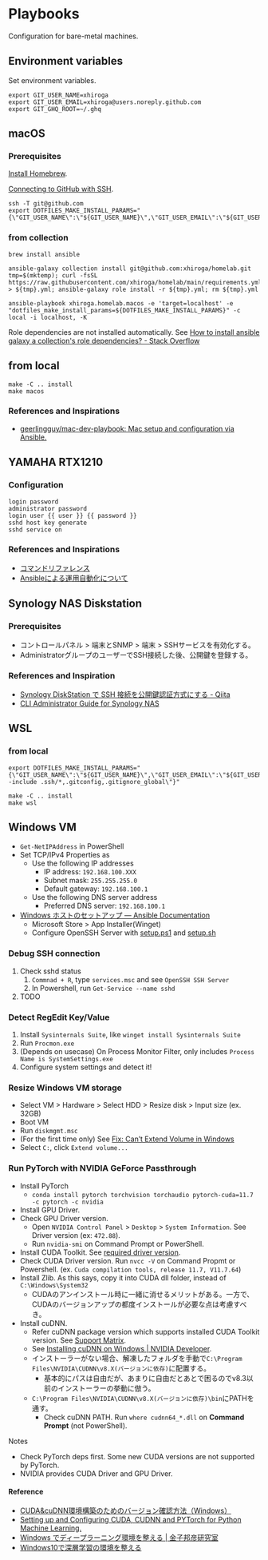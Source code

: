 # Playbooks

Configuration for bare-metal machines.

## Environment variables

Set environment variables.

```shell
export GIT_USER_NAME=xhiroga
export GIT_USER_EMAIL=xhiroga@users.noreply.github.com
export GIT_GHQ_ROOT=~/.ghq
```

## macOS

### Prerequisites

[Install Homebrew](https://docs.brew.sh/Installation).

[Connecting to GitHub with SSH](https://docs.github.com/en/authentication/connecting-to-github-with-ssh).

```shell
ssh -T git@github.com
export DOTFILES_MAKE_INSTALL_PARAMS="{\"GIT_USER_NAME\":\"${GIT_USER_NAME}\",\"GIT_USER_EMAIL\":\"${GIT_USER_EMAIL}\",\"GIT_GHQ_ROOT\":\"${GIT_GHQ_ROOT}\"}"
```

### from collection

```shell
brew install ansible

ansible-galaxy collection install git@github.com:xhiroga/homelab.git
tmp=$(mktemp); curl -fsSL https://raw.githubusercontent.com/xhiroga/homelab/main/requirements.yml > ${tmp}.yml; ansible-galaxy role install -r ${tmp}.yml; rm ${tmp}.yml

ansible-playbook xhiroga.homelab.macos -e 'target=localhost' -e "dotfiles_make_install_params=${DOTFILES_MAKE_INSTALL_PARAMS}" -c local -i localhost, -K
```

Role dependencies are not installed automatically. See [How to install ansible galaxy a collection's role dependencies? - Stack Overflow](https://stackoverflow.com/questions/60829595/how-to-install-ansible-galaxy-a-collections-role-dependencies)

## from local

```shell
make -C .. install
make macos
```

### References and Inspirations

- [geerlingguy/mac-dev-playbook: Mac setup and configuration via Ansible.](https://github.com/geerlingguy/mac-dev-playbook)


## YAMAHA RTX1210

### Configuration

```
login password
administrator password
login user {{ user }} {{ password }}
sshd host key generate
sshd service on
```

### References and Inspirations

- [コマンドリファレンス](http://www.rtpro.yamaha.co.jp/RT/manual/rt-common/index.html)
- [Ansibleによる運用自動化について](http://www.rtpro.yamaha.co.jp/RT/docs/ansible/index.html)


## Synology NAS Diskstation

### Prerequisites

- コントロールパネル > 端末とSNMP > 端末 > SSHサービスを有効化する。
- AdministratorグループのユーザーでSSH接続した後、公開鍵を登録する。

### References and Inspiration

- [Synology DiskStation で SSH 接続を公開鍵認証方式にする - Qiita](https://qiita.com/shimizumasaru/items/56474d98e723ea1b5ae3)
- [CLI Administrator Guide for Synology NAS](https://global.download.synology.com/download/Document/Software/DeveloperGuide/Firmware/DSM/All/enu/Synology_DiskStation_Administration_CLI_Guide.pdf)

## WSL

### from local

```shell
export DOTFILES_MAKE_INSTALL_PARAMS="{\"GIT_USER_NAME\":\"${GIT_USER_NAME}\",\"GIT_USER_EMAIL\":\"${GIT_USER_EMAIL}\",\"GIT_GHQ_ROOT\":\"${GIT_GHQ_ROOT}\",\"GOMPLATE_OPTIONS\":\"--include .ssh/*,.gitconfig,.gitignore_global\"}"

make -C .. install
make wsl
```

## Windows VM

- `Get-NetIPAddress` in PowerShell
- Set TCP/IPv4 Properties as
    - Use the following IP addresses
        - IP address: `192.168.100.XXX`
        - Subnet mask: `255.255.255.0`
        - Default gateway: `192.168.100.1`
    - Use the following DNS server address
        - Preferred DNS server: `192.168.100.1`
- [Windows ホストのセットアップ — Ansible Documentation](https://docs.ansible.com/ansible/2.9_ja/user_guide/windows_setup.html#id3)
    - Microsoft Store > App Installer(Winget)
    - Configure OpenSSH Server with [setup.ps1](./scripts/setup.ps1) and [setup.sh](./scripts/setup.sh)

### Debug SSH connection

1. Check sshd status
    1. `Commnad + R`, type `services.msc` and see `OpenSSH SSH Server`
    1. In Powershell, run `Get-Service --name sshd`
1. TODO

### Detect RegEdit Key/Value

1. Install `Sysinternals Suite`, like `winget install Sysinternals Suite`
2. Run `Procmon.exe`
3. (Depends on usecase) On Process Monitor Filter, only includes `Process Name is SystemSettings.exe`
4. Configure system settings and detect it!

### Resize Windows VM storage

- Select VM > Hardware > Select HDD > Resize disk > Input size (ex. 32GB)
- Boot VM
- Run `diskmgmt.msc`
- (For the first time only) See [Fix: Can’t Extend Volume in Windows](https://woshub.com/extend-volume-blocked-by-windows-recovery-partition/)
- Select `C:`, click `Extend volume...`

### Run PyTorch with NVIDIA GeForce Passthrough

- Install PyTorch
    - `conda install pytorch torchvision torchaudio pytorch-cuda=11.7 -c pytorch -c nvidia`
- Install GPU Driver.
- Check GPU Driver version.
    - Open `NVIDIA Control Panel` > `Desktop` > `System Information`. See Driver version (ex: `472.88`).
    - Run `nvidia-smi` on Command Prompt or PowerShell.
- Install CUDA Toolkit. See [required driver version](https://docs.nvidia.com/cuda/cuda-toolkit-release-notes/index.html#cuda-major-component-versions__table-cuda-toolkit-driver-versions).
- Check CUDA Driver version. Run `nvcc -V` on Command Propmt or Powershell. (ex. `Cuda compilation tools, release 11.7, V11.7.64`)
- Install Zlib. As this says, copy it into CUDA dll folder, instead of `C:\Windows\System32`
    - CUDAのアンインストール時に一緒に消せるメリットがある。一方で、CUDAのバージョンアップの都度インストールが必要な点は考慮すべき。
- Install cuDNN.
    - Refer cuDNN package version which supports installed CUDA Toolkit version. See [Support Matrix](https://docs.nvidia.com/deeplearning/cudnn/support-matrix/index.html).
    - See [Installing cuDNN on Windows | NVIDIA Developer](https://docs.nvidia.com/deeplearning/cudnn/install-guide/index.html).
    - インストーラーがない場合、解凍したフォルダを手動で`C:\Program Files\NVIDIA\CUDNN\v8.X(バージョンに依存)`に配置する。
        - 基本的にパスは自由だが、あまりに自由だとあとで困るのでv8.3以前のインストーラーの挙動に倣う。
    - `C:\Program Files\NVIDIA\CUDNN\v8.X(バージョンに依存)\bin`にPATHを通す。
        - Check cuDNN PATH. Run `where cudnn64_*.dll` on **Command Prompt** (not PowerShell).

Notes
- Check PyTorch deps first. Some new CUDA versions are not supported by PyTorch.
- NVIDIA provides CUDA Driver and GPU Driver.

#### Reference
- [CUDA&cuDNN環境構築のためのバージョン確認方法（Windows）](https://shift101.hatenablog.com/entry/2022/02/27/200953)
- [Setting up and Configuring CUDA, CUDNN and PYTorch for Python Machine Learning.](https://jayanthkurup.com/setting-up-and-configuring-cuda-cudnn-and-pytorch-for-python-machine-learning/)
- [Windows でディープラーニング環境を整える | 金子邦彦研究室](https://www.kkaneko.jp/tools/win/tfstack.html)
- [Windows10で深層学習の環境を整える](http://hara-jp.com/_default/ja/Memo/Cuda_Win10.html)


